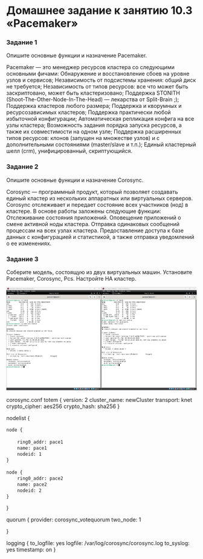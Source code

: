 # Домашнее задание к занятию 10.3 «Pacemaker»
### Задание 1

Опишите основные функции и назначение Pacemaker.

Pacemaker — это менеджер ресурсов кластера со следующими основными фичами:
Обнаружение и восстановление сбоев на уровне узлов и сервисов;
Независимость от подсистемы хранения: общий диск не требуется;
Независимость от типов ресурсов: все что может быть заскриптовано, может быть кластеризовано;
Поддержка STONITH (Shoot-The-Other-Node-In-The-Head) — лекарства от Split-Brain ;);
Поддержка кластеров любого размера;
Поддержка и кворумных и ресурсозависимых кластеров;
Поддержка практически любой избыточной конфигурации;
Автоматическая репликация конфига на все узлы кластера;
Возможность задания порядка запуска ресурсов, а также их совместимости на одном узле;
Поддержка расширенных типов ресурсов: клонов (запущен на множестве узлов) и с дополнительными состояниями (master/slave и т.п.);
Единый кластерный шелл (crm), унифицированный, скриптующийся.

### Задание 2

Опишите основные функции и назначение Corosync.

Corosync — программный продукт, который позволяет создавать единый кластер из нескольких аппаратных или виртуальных серверов. Corosync отслеживает и передает состояние всех участников (нод) в кластере.
В основе работы заложены следующие функции:
Отслеживание состояния приложений.
Оповещение приложений о смене активной ноды кластера.
Отправка одинаковых сообщений процессам на всех узлах кластера.
Предоставление доступа к базе данных с конфигурацией и статистикой, а также отправка уведомлений о ее изменениях.

### Задание 3

Соберите модель, состоящую из двух виртуальных машин. Установите Pacemaker, Corosync, Pcs. Настройте HA кластер.

![Скриншот hosts promet](https://github.com/AfterHero/srlb-homework9.4/blob/srlb-14/%D0%A1%D0%BA%D1%80%D0%B8%D0%BD%D1%88%D0%BE%D1%82%2031-03-2023%20003130.jpg)

corosync.conf 
totem {
    version: 2
    cluster_name: newCluster
    transport: knet
    crypto_cipher: aes256
    crypto_hash: sha256
}

nodelist {
    
    node {
        
        ring0_addr: pace1
        name: pace1
        nodeid: 1
    }
    
    node {
        ring0_addr: pace2
        name: pace2
        nodeid: 2
    }

}

quorum {
    provider: corosync_votequorum
    two_node: 1

}

logging {
    to_logfile: yes
    logfile: /var/log/corosync/corosync.log
    to_syslog: yes
    timestamp: on
}
